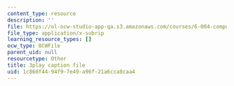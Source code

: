 ```yaml
---
content_type: resource
description: ''
file: https://ol-ocw-studio-app-qa.s3.amazonaws.com/courses/6-004-computation-structures-spring-2017/1c860f4494f97e49a96f21a6cca8caa4_xvojobO-1Hw.srt
file_type: application/x-subrip
learning_resource_types: []
ocw_type: OCWFile
parent_uid: null
resourcetype: Other
title: 3play caption file
uid: 1c860f44-94f9-7e49-a96f-21a6cca8caa4
---
```

